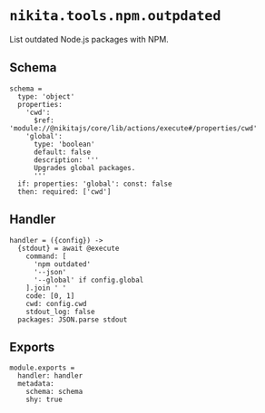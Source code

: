 
# `nikita.tools.npm.outpdated`

List outdated Node.js packages with NPM.

## Schema

    schema =
      type: 'object'
      properties:
        'cwd':
          $ref: 'module://@nikitajs/core/lib/actions/execute#/properties/cwd'
        'global':
          type: 'boolean'
          default: false
          description: '''
          Upgrades global packages.
          '''
      if: properties: 'global': const: false
      then: required: ['cwd']

## Handler

    handler = ({config}) ->
      {stdout} = await @execute
        command: [
          'npm outdated'
          '--json'
          '--global' if config.global
        ].join ' '
        code: [0, 1]
        cwd: config.cwd
        stdout_log: false
      packages: JSON.parse stdout
      
## Exports

    module.exports =
      handler: handler
      metadata:
        schema: schema
        shy: true
